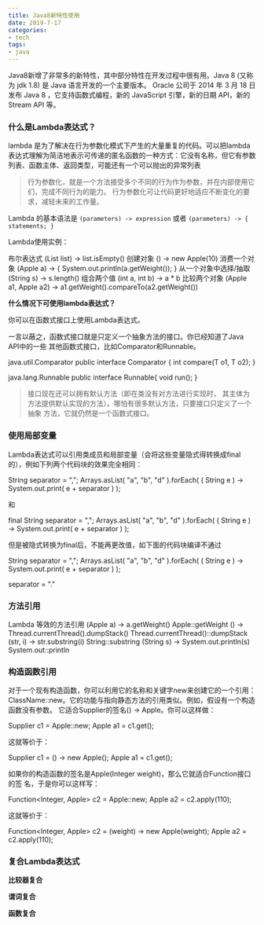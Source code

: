 ```yaml
---
title: Java8新特性使用
date: 2019-7-17
categories:
- tech
tags:
- java
---
```


Java8新增了非常多的新特性，其中部分特性在开发过程中很有用。Java 8 (又称为 jdk 1.8) 是 Java 语言开发的一个主要版本。 Oracle 公司于 2014 年 3 月 18 日发布 Java 8 ，它支持函数式编程，新的 JavaScript 引擎，新的日期 API，新的Stream API 等。



<!-- more -->

### 什么是Lambda表达式？

lambda 是为了解决在行为参数化模式下产生的大量重复的代码。可以把lambda表达式理解为简洁地表示可传递的匿名函数的一种方式：它没有名称，但它有参数列表、函数主体、返回类型，可能还有一个可以抛出的异常列表
> 行为参数化，就是一个方法接受多个不同的行为作为参数，并在内部使用它们，完成不同行为的能力。
> 行为参数化可让代码更好地适应不断变化的要求，减轻未来的工作量。


Lambda 的基本语法是 
`(parameters) -> expression`
或者
`(parameters) -> { statements; }`

Lambda使用实例：

布尔表达式 (List<String> list) -> list.isEmpty() 
创建对象 () -> new Apple(10) 
消费一个对象 (Apple a) -> {      System.out.println(a.getWeight()); } 
从一个对象中选择/抽取 (String s) -> s.length() 
组合两个值 (int a, int b) -> a * b 
比较两个对象 (Apple a1, Apple a2) -> a1.getWeight().compareTo(a2.getWeight())


**什么情况下可使用lambda表达式？**

你可以在函数式接口上使用Lambda表达式。

一言以蔽之，函数式接口就是只定义一个抽象方法的接口。你已经知道了Java API中的一些 其他函数式接口，比如Comparator和Runnable。 


java.util.Comparator
public interface Comparator<T> {     int compare(T o1, T o2);  } 
 
java.lang.Runnable
public interface Runnable{      void run(); } 



> 接口现在还可以拥有默认方法（即在类没有对方法进行实现时， 其主体为方法提供默认实现的方法）。哪怕有很多默认方法，只要接口只定义了一个抽象 方法，它就仍然是一个函数式接口。
 


### 使用局部变量 



Lambda表达式可以引用类成员和局部变量（会将这些变量隐式得转换成final的），例如下列两个代码块的效果完全相同：


String separator = ",";
Arrays.asList( "a", "b", "d" ).forEach( 
    ( String e ) -> System.out.print( e + separator ) );

和

final String separator = ",";
Arrays.asList( "a", "b", "d" ).forEach( 
    ( String e ) -> System.out.print( e + separator ) );
	
	
	
但是被隐式转换为final后，不能再更改值，如下面的代码块编译不通过


String separator = ",";
Arrays.asList( "a", "b", "d" ).forEach( 
    ( String e ) -> System.out.print( e + separator ) );
	
separator = "."



### 方法引用

Lambda 等效的方法引用 
(Apple a) -> a.getWeight() Apple::getWeight 
() -> Thread.currentThread().dumpStack() Thread.currentThread()::dumpStack 
(str, i) -> str.substring(i) String::substring 
(String s) -> System.out.println(s) System.out::println

### 构造函数引用

对于一个现有构造函数，你可以利用它的名称和关键字new来创建它的一个引用： ClassName::new。它的功能与指向静态方法的引用类似。例如，假设有一个构造函数没有参数。 它适合Supplier的签名() -> Apple。你可以这样做： 


Supplier<Apple> c1 = Apple::new; Apple a1 = c1.get(); 
 
这就等价于： 
 
Supplier<Apple> c1 = () -> new Apple(); Apple a1 = c1.get(); 
 
如果你的构造函数的签名是Apple(Integer weight)，那么它就适合Function接口的签 名，于是你可以这样写： 
 
Function<Integer, Apple> c2 = Apple::new;  Apple a2 = c2.apply(110);  
 
这就等价于： 
 
Function<Integer, Apple> c2 = (weight) -> new Apple(weight);  Apple a2 = c2.apply(110); 


### 复合Lambda表达式


**比较器复合**


**谓词复合**


**函数复合**





